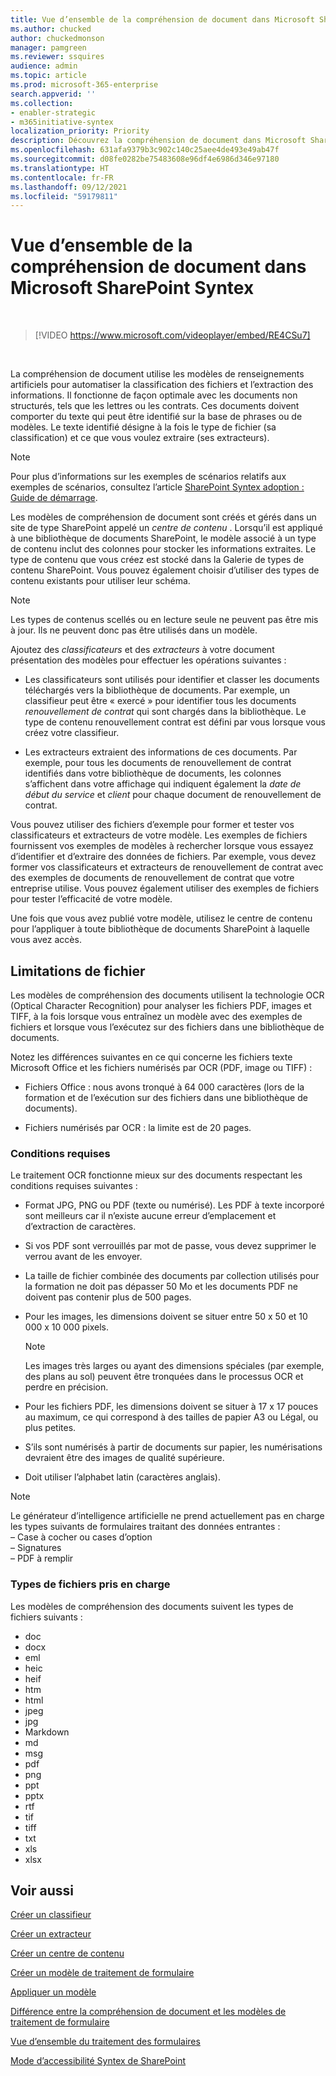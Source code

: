 ```yaml
---
title: Vue d’ensemble de la compréhension de document dans Microsoft SharePoint Syntex
ms.author: chucked
author: chuckedmonson
manager: pamgreen
ms.reviewer: ssquires
audience: admin
ms.topic: article
ms.prod: microsoft-365-enterprise
search.appverid: ''
ms.collection:
- enabler-strategic
- m365initiative-syntex
localization_priority: Priority
description: Découvrez la compréhension de document dans Microsoft SharePoint Syntex.
ms.openlocfilehash: 631afa9379b3c902c140c25aee4de493e49ab47f
ms.sourcegitcommit: d08fe0282be75483608e96df4e6986d346e97180
ms.translationtype: HT
ms.contentlocale: fr-FR
ms.lasthandoff: 09/12/2021
ms.locfileid: "59179811"
---
```

# <a name="document-understanding-overview-in-microsoft-sharepoint-syntex"></a>Vue d’ensemble de la compréhension de document dans Microsoft SharePoint Syntex


</br>

> [!VIDEO https://www.microsoft.com/videoplayer/embed/RE4CSu7] 

</br>

La compréhension de document utilise les modèles de renseignements artificiels pour automatiser la classification des fichiers et l’extraction des informations. Il fonctionne de façon optimale avec les documents non structurés, tels que les lettres ou les contrats. Ces documents doivent comporter du texte qui peut être identifié sur la base de phrases ou de modèles. Le texte identifié désigne à la fois le type de fichier (sa classification) et ce que vous voulez extraire (ses extracteurs).

> [!NOTE]
> Pour plus d’informations sur les exemples de scénarios relatifs aux exemples de scénarios, consultez l’article [SharePoint Syntex adoption : Guide de démarrage](./adoption-getstarted.md).

Les modèles de compréhension de document sont créés et gérés dans un site de type SharePoint appelé un *centre de contenu* . Lorsqu’il est appliqué à une bibliothèque de documents SharePoint, le modèle associé à un type de contenu inclut des colonnes pour stocker les informations extraites. Le type de contenu que vous créez est stocké dans la Galerie de types de contenu SharePoint. Vous pouvez également choisir d’utiliser des types de contenu existants pour utiliser leur schéma.

> [!NOTE]
> Les types de contenus scellés ou en lecture seule ne peuvent pas être mis à jour. Ils ne peuvent donc pas être utilisés dans un modèle.

Ajoutez des *classificateurs* et des *extracteurs* à votre document présentation des modèles pour effectuer les opérations suivantes : 

- Les classificateurs sont utilisés pour identifier et classer les documents téléchargés vers la bibliothèque de documents. Par exemple, un classifieur peut être « exercé » pour identifier tous les documents *renouvellement de contrat* qui sont chargés dans la bibliothèque. Le type de contenu renouvellement contrat est défini par vous lorsque vous créez votre classifieur.

- Les extracteurs extraient des informations de ces documents. Par exemple, pour tous les documents de renouvellement de contrat identifiés dans votre bibliothèque de documents, les colonnes s’affichent dans votre affichage qui indiquent également la *date de début du service* et *client* pour chaque document de renouvellement de contrat. 

Vous pouvez utiliser des fichiers d’exemple pour former et tester vos classificateurs et extracteurs de votre modèle. Les exemples de fichiers fournissent vos exemples de modèles à rechercher lorsque vous essayez d’identifier et d’extraire des données de fichiers. Par exemple, vous devez former vos classificateurs et extracteurs de renouvellement de contrat avec des exemples de documents de renouvellement de contrat que votre entreprise utilise. Vous pouvez également utiliser des exemples de fichiers pour tester l’efficacité de votre modèle.

Une fois que vous avez publié votre modèle, utilisez le centre de contenu pour l’appliquer à toute bibliothèque de documents SharePoint à laquelle vous avez accès.  

## <a name="file-limitations"></a>Limitations de fichier

Les modèles de compréhension des documents utilisent la technologie OCR (Optical Character Recognition) pour analyser les fichiers PDF, images et TIFF, à la fois lorsque vous entraînez un modèle avec des exemples de fichiers et lorsque vous l’exécutez sur des fichiers dans une bibliothèque de documents.

Notez les différences suivantes en ce qui concerne les fichiers texte Microsoft Office et les fichiers numérisés par OCR (PDF, image ou TIFF) :

- Fichiers Office : nous avons tronqué à 64 000 caractères (lors de la formation et de l’exécution sur des fichiers dans une bibliothèque de documents).

- Fichiers numérisés par OCR : la limite est de 20 pages.  

### <a name="requirements"></a>Conditions requises

Le traitement OCR fonctionne mieux sur des documents respectant les conditions requises suivantes :

- Format JPG, PNG ou PDF (texte ou numérisé). Les PDF à texte incorporé sont meilleurs car il n’existe aucune erreur d’emplacement et d’extraction de caractères.

- Si vos PDF sont verrouillés par mot de passe, vous devez supprimer le verrou avant de les envoyer.

- La taille de fichier combinée des documents par collection utilisés pour la formation ne doit pas dépasser 50 Mo et les documents PDF ne doivent pas contenir plus de 500 pages.

- Pour les images, les dimensions doivent se situer entre 50 x 50 et 10 000 x 10 000 pixels.
   > [!NOTE]
   > Les images très larges ou ayant des dimensions spéciales (par exemple, des plans au sol) peuvent être tronquées dans le processus OCR et perdre en précision.
 
- Pour les fichiers PDF, les dimensions doivent se situer à 17 x 17 pouces au maximum, ce qui correspond à des tailles de papier A3 ou Légal, ou plus petites.

- S’ils sont numérisés à partir de documents sur papier, les numérisations devraient être des images de qualité supérieure.

- Doit utiliser l’alphabet latin (caractères anglais).

> [!NOTE]
> Le générateur d’intelligence artificielle ne prend actuellement pas en charge les types suivants de formulaires traitant des données entrantes :<br>– Case à cocher ou cases d’option<br>– Signatures<br>– PDF à remplir

### <a name="supported-file-types"></a>Types de fichiers pris en charge

Les modèles de compréhension des documents suivent les types de fichiers suivants :

- doc
- docx
- eml
- heic
- heif
- htm
- html
- jpeg
- jpg
- Markdown
- md
- msg
- pdf
- png
- ppt
- pptx
- rtf
- tif
- tiff
- txt
- xls
- xlsx



## <a name="see-also"></a>Voir aussi
[Créer un classifieur](create-a-classifier.md)

[Créer un extracteur](create-an-extractor.md)

[Créer un centre de contenu](create-a-content-center.md)

[Créer un modèle de traitement de formulaire](create-a-form-processing-model.md)

[Appliquer un modèle](apply-a-model.md)   

[Différence entre la compréhension de document et les modèles de traitement de formulaire](difference-between-document-understanding-and-form-processing-model.md)
  
[Vue d’ensemble du traitement des formulaires](form-processing-overview.md)

[Mode d’accessibilité Syntex de SharePoint](accessibility-mode.md)